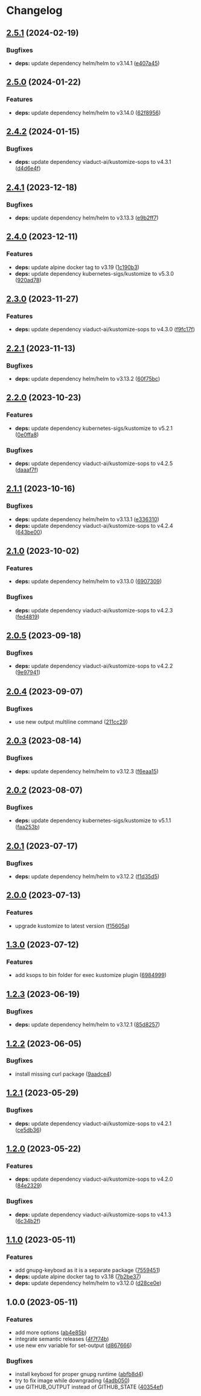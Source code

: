 # Changelog

## [2.5.1](https://github.com/actionhippie/kustomize/compare/v2.5.0...v2.5.1) (2024-02-19)


### Bugfixes

* **deps:** update dependency helm/helm to v3.14.1 ([e407a45](https://github.com/actionhippie/kustomize/commit/e407a45045eab31ea5eea4cf25c835a351519b54))

## [2.5.0](https://github.com/actionhippie/kustomize/compare/v2.4.2...v2.5.0) (2024-01-22)


### Features

* **deps:** update dependency helm/helm to v3.14.0 ([62f8956](https://github.com/actionhippie/kustomize/commit/62f8956cadd754cdcb2e6b68211bf6de400f04f1))

## [2.4.2](https://github.com/actionhippie/kustomize/compare/v2.4.1...v2.4.2) (2024-01-15)


### Bugfixes

* **deps:** update dependency viaduct-ai/kustomize-sops to v4.3.1 ([d4d6e4f](https://github.com/actionhippie/kustomize/commit/d4d6e4f38f514a33be596d3313cdef97077f01aa))

## [2.4.1](https://github.com/actionhippie/kustomize/compare/v2.4.0...v2.4.1) (2023-12-18)


### Bugfixes

* **deps:** update dependency helm/helm to v3.13.3 ([e9b2ff7](https://github.com/actionhippie/kustomize/commit/e9b2ff70ed8399720b33d10de7b52dd05ddf675b))

## [2.4.0](https://github.com/actionhippie/kustomize/compare/v2.3.0...v2.4.0) (2023-12-11)


### Features

* **deps:** update alpine docker tag to v3.19 ([1c190b3](https://github.com/actionhippie/kustomize/commit/1c190b3f44f14b49042486b4535652be8db1ec67))
* **deps:** update dependency kubernetes-sigs/kustomize to v5.3.0 ([920ad78](https://github.com/actionhippie/kustomize/commit/920ad7809bf7288cbbfb973ba05b4454d77e9d9a))

## [2.3.0](https://github.com/actionhippie/kustomize/compare/v2.2.1...v2.3.0) (2023-11-27)


### Features

* **deps:** update dependency viaduct-ai/kustomize-sops to v4.3.0 ([f9fc17f](https://github.com/actionhippie/kustomize/commit/f9fc17fcd5238f26672c3abf92ceb8d5fbd915ce))

## [2.2.1](https://github.com/actionhippie/kustomize/compare/v2.2.0...v2.2.1) (2023-11-13)


### Bugfixes

* **deps:** update dependency helm/helm to v3.13.2 ([60f75bc](https://github.com/actionhippie/kustomize/commit/60f75bc960023012fe622399e104459ed1ffe40a))

## [2.2.0](https://github.com/actionhippie/kustomize/compare/v2.1.1...v2.2.0) (2023-10-23)


### Features

* **deps:** update dependency kubernetes-sigs/kustomize to v5.2.1 ([0e0ffa8](https://github.com/actionhippie/kustomize/commit/0e0ffa8ab4d6fa4cfb2365411dcaa791cadbaee3))


### Bugfixes

* **deps:** update dependency viaduct-ai/kustomize-sops to v4.2.5 ([daaaf7f](https://github.com/actionhippie/kustomize/commit/daaaf7fbc4b25aa3cc57b0e0aafffd6eebb07cf0))

## [2.1.1](https://github.com/actionhippie/kustomize/compare/v2.1.0...v2.1.1) (2023-10-16)


### Bugfixes

* **deps:** update dependency helm/helm to v3.13.1 ([e336310](https://github.com/actionhippie/kustomize/commit/e336310b4d394569a10204dc7cbf16dfc6306ba2))
* **deps:** update dependency viaduct-ai/kustomize-sops to v4.2.4 ([643be00](https://github.com/actionhippie/kustomize/commit/643be0017bcda90ca67fe093ea18910cc0964600))

## [2.1.0](https://github.com/actionhippie/kustomize/compare/v2.0.5...v2.1.0) (2023-10-02)


### Features

* **deps:** update dependency helm/helm to v3.13.0 ([6907309](https://github.com/actionhippie/kustomize/commit/6907309478fc5abe1909ba07cc30089343627472))


### Bugfixes

* **deps:** update dependency viaduct-ai/kustomize-sops to v4.2.3 ([fed4819](https://github.com/actionhippie/kustomize/commit/fed4819fbed8a4ceabfe55b30ae86f396a9fab62))

## [2.0.5](https://github.com/actionhippie/kustomize/compare/v2.0.4...v2.0.5) (2023-09-18)


### Bugfixes

* **deps:** update dependency viaduct-ai/kustomize-sops to v4.2.2 ([9e97941](https://github.com/actionhippie/kustomize/commit/9e97941d2e0b21d6e38000f2e3da551deb5ab759))

## [2.0.4](https://github.com/actionhippie/kustomize/compare/v2.0.3...v2.0.4) (2023-09-07)


### Bugfixes

* use new output multiline command ([211cc29](https://github.com/actionhippie/kustomize/commit/211cc29efd9f6972147018ec573b0a3ec19ad46d))

## [2.0.3](https://github.com/actionhippie/kustomize/compare/v2.0.2...v2.0.3) (2023-08-14)


### Bugfixes

* **deps:** update dependency helm/helm to v3.12.3 ([f6eaa15](https://github.com/actionhippie/kustomize/commit/f6eaa1560fb66d16cd3c85ebdd5633e83cd79408))

## [2.0.2](https://github.com/actionhippie/kustomize/compare/v2.0.1...v2.0.2) (2023-08-07)


### Bugfixes

* **deps:** update dependency kubernetes-sigs/kustomize to v5.1.1 ([faa253b](https://github.com/actionhippie/kustomize/commit/faa253bec427098ab360dd39b019de19a55e7671))

## [2.0.1](https://github.com/actionhippie/kustomize/compare/v2.0.0...v2.0.1) (2023-07-17)


### Bugfixes

* **deps:** update dependency helm/helm to v3.12.2 ([f1d35d5](https://github.com/actionhippie/kustomize/commit/f1d35d5cecfdf1ac625cd96fa2250250fa0ee086))

## [2.0.0](https://github.com/actionhippie/kustomize/compare/v1.3.0...v2.0.0) (2023-07-13)


### Features

* upgrade kustomize to latest version ([f15605a](https://github.com/actionhippie/kustomize/commit/f15605a11047cb3f32c4e268f948581ad660a8a2))

## [1.3.0](https://github.com/actionhippie/kustomize/compare/v1.2.3...v1.3.0) (2023-07-12)


### Features

* add ksops to bin folder for exec kustomize plugin ([6984999](https://github.com/actionhippie/kustomize/commit/6984999702f07c8175e70617204e7b140476ec6c))

## [1.2.3](https://github.com/actionhippie/kustomize/compare/v1.2.2...v1.2.3) (2023-06-19)


### Bugfixes

* **deps:** update dependency helm/helm to v3.12.1 ([85d8257](https://github.com/actionhippie/kustomize/commit/85d8257b6464d59240d44ff4ea0c205470ee358a))

## [1.2.2](https://github.com/actionhippie/kustomize/compare/v1.2.1...v1.2.2) (2023-06-05)


### Bugfixes

* install missing curl package ([9aadce4](https://github.com/actionhippie/kustomize/commit/9aadce4f83cb3fa2d604782723987214e1930735))

## [1.2.1](https://github.com/actionhippie/kustomize/compare/v1.2.0...v1.2.1) (2023-05-29)


### Bugfixes

* **deps:** update dependency viaduct-ai/kustomize-sops to v4.2.1 ([ce5db36](https://github.com/actionhippie/kustomize/commit/ce5db368fbd1892bc3b900db50c59aa294156d54))

## [1.2.0](https://github.com/actionhippie/kustomize/compare/v1.1.0...v1.2.0) (2023-05-22)


### Features

* **deps:** update dependency viaduct-ai/kustomize-sops to v4.2.0 ([84e2329](https://github.com/actionhippie/kustomize/commit/84e2329003fd2df571355845c130ac07add6a69f))


### Bugfixes

* **deps:** update dependency viaduct-ai/kustomize-sops to v4.1.3 ([6c34b2f](https://github.com/actionhippie/kustomize/commit/6c34b2f89ba1528be66fee8c25545962a1ad659b))

## [1.1.0](https://github.com/actionhippie/kustomize/compare/v1.0.0...v1.1.0) (2023-05-11)


### Features

* add gnupg-keyboxd as it is a separate package ([7559451](https://github.com/actionhippie/kustomize/commit/7559451011a59a7be873ae558fabdecb014ef6ca))
* **deps:** update alpine docker tag to v3.18 ([7b2be37](https://github.com/actionhippie/kustomize/commit/7b2be37e42ec74ff3ab1f10dac20974216702b7c))
* **deps:** update dependency helm/helm to v3.12.0 ([d28ce0e](https://github.com/actionhippie/kustomize/commit/d28ce0ed4973a1281072a8417f94042404abaf6e))

## 1.0.0 (2023-05-11)


### Features

* add more options ([ab4e85b](https://github.com/actionhippie/kustomize/commit/ab4e85b622bd4261700c5049b2eb4372e32203f9))
* integrate semantic releases ([4f7f74b](https://github.com/actionhippie/kustomize/commit/4f7f74b9754ee929eee454bafc34e3fd5abd293d))
* use new env variable for set-output ([d867666](https://github.com/actionhippie/kustomize/commit/d867666c7be1727773b9a9178ddebda373f91500))


### Bugfixes

* install keyboxd for proper gnupg runtime ([abfb8d4](https://github.com/actionhippie/kustomize/commit/abfb8d44bbcccf383be84654432119bbab35856b))
* try to fix image while downgrading ([4adb050](https://github.com/actionhippie/kustomize/commit/4adb050e68c3c15d627709a1123727e8aa2b33ac))
* use GITHUB_OUTPUT instead of GITHUB_STATE ([40354ef](https://github.com/actionhippie/kustomize/commit/40354ef7f9a36c61921a04cacf926abe00d85b45))

